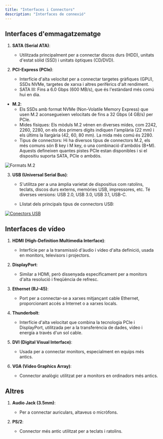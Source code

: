 ```yaml
---
title: "Interfaces i Connectors"
description: "Interfaces de connexió"
---
```


## Interfaces d'emmagatzematge

1. **SATA (Serial ATA)**:
   - Utilitzada principalment per a connectar discos durs (HDD), unitats d'estat sòlid (SSD) i unitats òptiques (CD/DVD).

2. **PCI-Express (PCIe)**:
   - Interfície d'alta velocitat per a connectar targetes gràfiques (GPU), SSDs NVMe, targetes de xarxa i altres perifèrics d'alt rendiment.
   - SATA III: Fins a 6.0 Gbps (600 MB/s), que és l'estàndard més comú hui en dia.

*  **M.2**:
    - Els SSDs amb format NVMe (Non-Volatile Memory Express) que usen M.2 aconsegueixen velocitats de fins a 32 Gbps (4 GB/s) per PCIe.
    - Mides físiques: Els mòduls M.2 vénen en diverses mides, com 2242, 2260, 2280, on els dos primers dígits indiquen l'amplària (22 mm) i els últims la llargària (42, 60, 80 mm). La mida més comú és 2280.
    - Tipus de connectors: Hi ha diversos tipus de connectors M.2, els més comuns són B key i M key, o una combinació d'ambdós (B+M). Aquests defineixen quantes pistes PCIe estan disponibles i si el dispositiu suporta SATA, PCIe o ambdós.

![Formats M.2](https://i.ebayimg.com/images/g/wU4AAOSwLtthTD-S/s-l1200.jpg)

3. **USB (Universal Serial Bus)**:
   - S'utilitza per a una àmplia varietat de dispositius com ratolins, teclats, discos durs externs, memòries USB, impressores, etc. Té diverses versions: USB 2.0, USB 3.0, USB 3.1, USB-C.

   -  Llistat dels principals tipus de connectors USB:

[![Conectors USB](https://i.blogs.es/050b2a/conectoresusb/1366_2000.jpg)](https://www.xataka.com/basics/tipos-usb-estandares-conectores-caracteristicas-cada-uno)

## Interfaces de vídeo

1. **HDMI (High-Definition Multimedia Interface)**:
   - Interfície per a la transmissió d'àudio i vídeo d'alta definició, usada en monitors, televisors i projectors.

2. **DisplayPort**:
   - Similar a HDMI, però dissenyada específicament per a monitors d'alta resolució i freqüència de refresc.

3. **Ethernet (RJ-45)**:
   - Port per a connectar-se a xarxes mitjançant cable Ethernet, proporcionant accés a Internet o a xarxes locals.

4. **Thunderbolt**:
   - Interfície d'alta velocitat que combina la tecnologia PCIe i DisplayPort, utilitzada per a la transferència de dades, vídeo i energia a través d'un sol cable.

5. **DVI (Digital Visual Interface)**:
   - Usada per a connectar monitors, especialment en equips més antics.

6. **VGA (Video Graphics Array)**:
   - Connector analògic utilitzat per a monitors en ordinadors més antics.

## Altres

1. **Audio Jack (3.5mm)**:
    - Per a connectar auriculars, altaveus o micròfons.

2. **PS/2**:
    - Connector més antic utilitzat per a teclats i ratolins.

